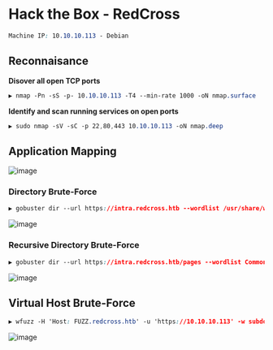 # Hack the Box - RedCross
```CSS
Machine IP: 10.10.10.113 - Debian
```
## Reconnaisance
**Disover all open TCP ports**
```CSS
▶ nmap -Pn -sS -p- 10.10.10.113 -T4 --min-rate 1000 -oN nmap.surface
```

**Identify and scan running services on open ports**
```CSS
▶ sudo nmap -sV -sC -p 22,80,443 10.10.10.113 -oN nmap.deep 
```

## Application Mapping
![image](https://user-images.githubusercontent.com/83878909/229340988-396c149d-59a9-44df-8bb8-846e1a2e6f3b.png)

### Directory Brute-Force
```CSS
▶ gobuster dir --url https://intra.redcross.htb --wordlist /usr/share/wordlists/directories.txt --no-tls-validation --threads 25 --output intra-dir.out
```
![image](https://user-images.githubusercontent.com/83878909/229342980-9b448de6-1f32-417a-915b-d419ef3afc08.png)

### Recursive Directory Brute-Force
```CSS
▶ gobuster dir --url https://intra.redcross.htb/pages --wordlist Common-PHP-Filenames.txt --no-tls-validation --threads 25 --output intra-dir-pages.out 
```
![image](https://user-images.githubusercontent.com/83878909/229349757-4437bdf3-24b6-4b47-aa87-b392ff82f9da.png)


## Virtual Host Brute-Force
```CSS
▶ wfuzz -H 'Host: FUZZ.redcross.htb' -u 'https://10.10.10.113' -w subdomains-top1million-5000.txt --hw 28
```
![image](https://user-images.githubusercontent.com/83878909/229351137-705a4132-e00b-45b5-b551-2f9a15acb448.png)

